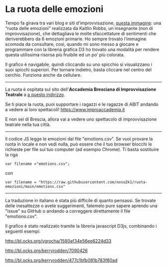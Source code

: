 # La ruota delle emozioni

Tempo fa girava tra vari blog e siti d’improvvisazione, [questa immagine](https://9gag.com/gag/a67wq2q): una “ruota delle emozioni” realizzata da Kaitlin Robbs, un insegnante (non di improvvisazione), che dettagliava le molte sfaccettature di sentimenti che deriverebbero da 6 emozioni primarie. Ho sempre trovato l’immagine scomoda da consultare, così, quando mi sono messo a giocare e programmare con la libreria grafica D3 ho trovato una modalità per rendere questa utilissima risorsa più fruibile ed un po’ più colorata.

Il grafico è navigabile, quindi cliccando su uno spicchio si visualizzano i suoi spicchi superiori. Per tornare indietro, basta cliccare nel centro del cerchio. Funziona anche da cellulare.


----

La ruota è ospitata sul sito dell'**Accademia Bresciana di Improvvisazione Teatrale** a [a questo indirizzo](http://www.improaccademia.it/ruota-delle-emozioni/).

Se ti piace la ruota, puoi supportare i ragazzi e le ragazze di ABIT andando a vedere ai loro spettacoli! https://www.improaccademia.it

E non sei di Brescia, allora vai a vedere uno spettacolo di improvvisazione teatrale nella tua città.

----

Il codice JS legge le emozioni dal file "emotions.csv". Se vuoi provare la ruota in locale e non vedi nulla, può essere che il tuo browser blocchi le richieste per file sul tuo computer (ad esempio Chrome). Ti basta sostituire la riga

`var filename ="emotions.csv";`

con

`var filename = "https://raw.githubusercontent.com/noso2k1/ruota-emozioni/main/emotions.csv"`

---

La traduzione in italiano è stata più difficile di quanto pensassi. Se trovate delle inesattezze o avete suggerimenti, fatemelo pure sapere aprendo una "issue" su GitHub o andando a correggere direttamente il file "emotions.csv".



Il grafico è stato realizzato tramite la libreria javascript D3js, combinando i seguenti esempi:

http://bl.ocks.org/vgrocha/1580af34e56ee6224d33

http://bl.ocks.org/kerryrodden/7090426

http://bl.ocks.org/kerryrodden/477c1bfb081b783f80ad

